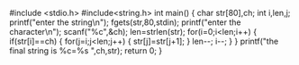 #include <stdio.h>
#include<string.h>
int main() 
    {
        char str[80],ch;
        int i,len,j;
        printf("enter the string\n");
        fgets(str,80,stdin);
        printf("enter the character\n");
        scanf("%c",&ch);
        len=strlen(str);
        for(i=0;i<len;i++)
        {
            if(str[i]==ch)
            {
                for(j=i;j<len;j++)
                {
                    str[j]=str[j+1];
                }
                len--;
                i--;
            }
        }
        printf("the final string is %c=%s ",ch,str);
        return 0;
    }
